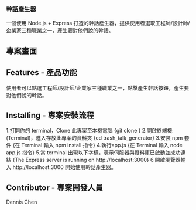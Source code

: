 ### 幹話產生器
一個使用 Node.js + Express 打造的幹話產生器，提供使用者選取工程師/設計師/企業家三種職業之一，產生要對他們說的幹話。

## 專案畫面


## Features - 產品功能
使用者可以點選工程師/設計師/企業家三種職業之一，點擊產生幹話按鈕，產生要對他們說的幹話。

## Installing - 專案安裝流程
1.打開你的 terminal，Clone 此專案至本機電腦
{git clone }
2.開啟終端機(Terminal)，進入存放此專案的資料夾
{cd trash_talk_generator}
3.安裝 npm 套件
{在 Terminal 輸入 npm install 指令}
4.執行app.js
{在 Terminal 輸入 node app.js 指令}
5.當 terminal 出現以下字樣，表示伺服器與資料庫已啟動並成功連結
{The Express server is running on http://localhost:3000}
6.開啟瀏覽器輸入 http://localhost:3000 開始使用幹話產生器。

## Contributor - 專案開發人員
Dennis Chen